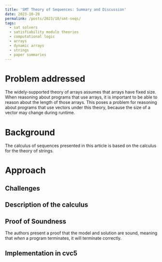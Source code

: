 ```yaml
---
title: 'SMT Theory of Sequences: Summary and Discussion'
date: 2023-10-28
permalink: /posts/2023/10/smt-seqs/
tags:
  - sat solvers
  - satisfiability modulo theories
  - computational logic
  - arrays
  - dynamic arrays
  - strings
  - paper summaries
---
```


Problem addressed
======
The widely-supported theory of arrays assumes that arrays have fixed size. When reasoning about programs that use arrays, it is important to be able to reason about the length of those arrays. This poses a problem for reasoning about programs that use vectors under this theory, because the size of a vector may change during runtime. 


Background
======
The calculus of sequences presented in this article is based on the calculus for the theory of strings. 

Approach
======

Challenges
------

Description of the calculus
------

Proof of Soundness
------
The authors present a proof that the model and solution are sound, meaning that _when_ a program terminates, it will terminate correctly. 

Implementation in cvc5
------

